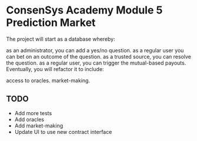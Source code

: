 # ConsenSys Academy Module 5 Prediction Market

The project will start as a database whereby:

as an administrator, you can add a yes/no question.
as a regular user you can bet on an outcome of the question.
as a trusted source, you can resolve the question.
as a regular user, you can trigger the mutual-based payouts.
Eventually, you will refactor it to include:

access to oracles.
market-making.

## TODO

* Add more tests
* Add oracles
* Add market-making
* Update UI to use new contract interface
